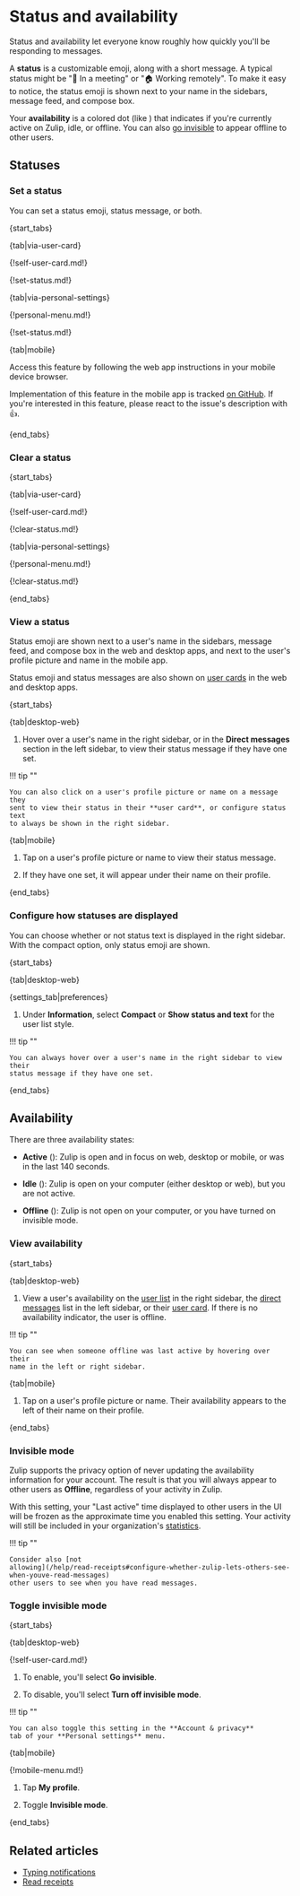 # Status and availability

Status and availability let everyone know roughly how quickly you'll be
responding to messages.

A **status** is a customizable emoji, along with a short message. A typical
status might be "📅 In a meeting" or "🏠 Working remotely". To make it easy to
notice, the status emoji is shown next to your name in the sidebars, message
feed, and compose box.

Your **availability** is a colored dot (like <i class="user-circle user-circle-active zulip-icon zulip-icon-user-circle-active"></i>) that indicates if you're currently active on Zulip, idle,
or offline. You can also [go invisible](#invisible-mode) to appear offline
to other users.

## Statuses

### Set a status

You can set a status emoji, status message, or both.

{start_tabs}

{tab|via-user-card}

{!self-user-card.md!}

{!set-status.md!}

{tab|via-personal-settings}

{!personal-menu.md!}

{!set-status.md!}

{tab|mobile}

Access this feature by following the web app instructions in your
mobile device browser.

Implementation of this feature in the mobile app is tracked [on
GitHub](https://github.com/zulip/zulip-flutter/issues/198). If
you're interested in this feature, please react to the issue's
description with 👍.

{end_tabs}

### Clear a status

{start_tabs}

{tab|via-user-card}

{!self-user-card.md!}

{!clear-status.md!}

{tab|via-personal-settings}

{!personal-menu.md!}

{!clear-status.md!}

{end_tabs}

### View a status

Status emoji are shown next to a user's name in the sidebars, message feed,
and compose box in the web and desktop apps, and next to the user's profile
picture and name in the mobile app.

Status emoji and status messages are also shown on [user cards](/help/user-cards)
in the web and desktop apps.

{start_tabs}

{tab|desktop-web}

1. Hover over a user's name in the right sidebar, or in the **Direct messages**
   section in the left sidebar, to view their status message if they have one
   set.

!!! tip ""

    You can also click on a user's profile picture or name on a message they
    sent to view their status in their **user card**, or configure status text
    to always be shown in the right sidebar.

{tab|mobile}

1. Tap on a user's profile picture or name to view their status message.

1. If they have one set, it will appear under their name on their profile.

{end_tabs}

### Configure how statuses are displayed

You can choose whether or not status text is displayed in the right sidebar.
With the compact option, only status emoji are shown.

{start_tabs}

{tab|desktop-web}

{settings_tab|preferences}

1. Under **Information**, select **Compact** or **Show status and text** for the
   user list style.

!!! tip ""

    You can always hover over a user's name in the right sidebar to view their
    status message if they have one set.

{end_tabs}

## Availability

There are three availability states:

* **Active** (<i class="user-circle user-circle-active zulip-icon
  zulip-icon-user-circle-active"></i>): Zulip is open and in focus on web,
  desktop or mobile, or was in the last 140 seconds.

* **Idle** (<i class="user-circle user-circle-idle zulip-icon
  zulip-icon-user-circle-idle"></i>): Zulip is open on your computer (either
  desktop or web), but you are not active.

* **Offline** (<i class="user-circle user-circle-offline zulip-icon
  zulip-icon-user-circle-offline"></i>): Zulip is not open on your computer,
  or you have turned on invisible mode.

### View availability

{start_tabs}

{tab|desktop-web}

1. View a user's availability on the [user list](/help/user-list) in the right
   sidebar, the [direct messages](/help/direct-messages) list in the left
   sidebar, or their [user card](/help/user-cards). If there is no availability
   indicator, the user is offline.

!!! tip ""

    You can see when someone offline was last active by hovering over their
    name in the left or right sidebar.

{tab|mobile}

1. Tap on a user's profile picture or name. Their availability appears to the
   left of their name on their profile.

{end_tabs}

### Invisible mode

Zulip supports the privacy option of never updating the availability
information for your account. The result is that you will always
appear to other users as **Offline**, regardless of your activity in
Zulip.

With this setting, your "Last active" time displayed to other users in
the UI will be frozen as the approximate time you enabled this setting.
Your activity will still be included in your organization's [statistics](/help/analytics).

!!! tip ""

    Consider also [not
    allowing](/help/read-receipts#configure-whether-zulip-lets-others-see-when-youve-read-messages)
    other users to see when you have read messages.

### Toggle invisible mode

{start_tabs}

{tab|desktop-web}

{!self-user-card.md!}

1. To enable, you'll select **Go invisible**.

1. To disable, you'll select **Turn off invisible mode**.

!!! tip ""

    You can also toggle this setting in the **Account & privacy**
    tab of your **Personal settings** menu.

{tab|mobile}

{!mobile-menu.md!}

1. Tap **My profile**.

1. Toggle **Invisible mode**.

{end_tabs}

## Related articles

* [Typing notifications](/help/typing-notifications)
* [Read receipts](/help/read-receipts)
